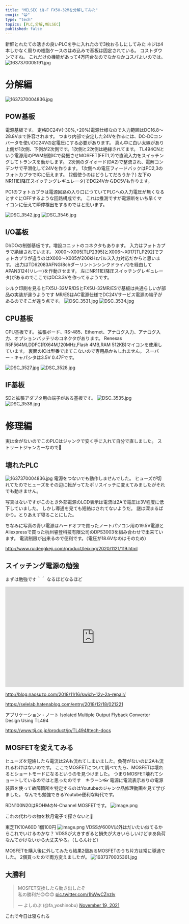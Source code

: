 ```yaml
---
title: "MELSEC iQ-F FX5U-32Mを分解してみた"
emoji: "😀"
type: "tech"
topics: [PLC,分解,MELSEC]
published: false
---
```


新鮮とれたての活きの良いPLCを手に入れたので3枚おろしにしてみた
ネジは4本しかなく周りの樹脂ケースのはめ込みで基板は固定されている。
コストダウンですね。
これだけの機能があって4万円台なのでなかなかコスパよいのでは。
![1637370005191.jpg](https://qiita-image-store.s3.ap-northeast-1.amazonaws.com/0/2146151/c7a0fcb4-98f4-07bd-1362-6634e08b1370.jpeg)

# 分解編
![1637370004836.jpg](https://qiita-image-store.s3.ap-northeast-1.amazonaws.com/0/2146151/c5e0358f-44a4-0c44-75c0-7ef57b4b8f73.jpeg)

## POW基板
電源基板です。
定格DC24V(-30%,+20%)電源仕様なので入力範囲はDC16.8～28.8Vまで許容されます。
つまり内部で安定した24Vを作るには、DC-DCコンバータを使いDC24Vの定電圧にする必要があります。
真ん中に白い太線があり上側が1次側、下側が2次側です。1次側と2次側は絶縁されてます。
TL494CNという電源用のPWM制御ICで発振させMOSFET(FET1,2)で直流入力をスイッチングしてトランスを動かします。
2次側のダイオード(DA2)で整流され、電解コンデンサで平滑化して24Vを作ります。
1次側への電圧フィードバックはPC2,3のフォトカプラでICに伝えます。
(2個使うのはどうしてだろうか？)
左下のNR111E(降圧スイッチングレギュレータ)でDC24VからDC5Vも作ります。

PC1のフォトカプラは電源回路の入り口につていてPLCへの入力電圧が無くなるとすぐにOFFするような回路構成です。
これは推測ですが電源断をいち早くマイコンに伝えて瞬停検出をするのではと思います。


![DSC_3542.jpg](https://qiita-image-store.s3.ap-northeast-1.amazonaws.com/0/2146151/08d67d79-42cc-4a92-5fc2-4182ab7f38a8.jpeg)
![DSC_3546.jpg](https://qiita-image-store.s3.ap-northeast-1.amazonaws.com/0/2146151/fa487274-99fe-f707-ed13-0b20edc9ae6d.jpeg)

## I/O基板
DI/DOの制御基板です。増設ユニットのコネクタもあります。
入力はフォトカプラで絶縁されています。
X000～X005[TLP2395]とX006～X017[TLP292]でフォトカプラが違うのはX000～X005が200kHzパルス入力対応だからと思います。
出力はTD62083AFNG(8chダーリントンシンクドライバ)を経由してAPAN3124(リレー)を作動させます。
左にNR111E(降圧スイッチングレギュレータ)があるのでここではDC3.3Vを作ってるようです。

シルク印刷を見るとFX5U-32MR/DSとFX5U-32MR/ESで基板は共通らしいが部品の実装が違うようです
MR/ESはAC電源仕様でDC24Vサービス電源の端子があるのでそこが違う点です。
![DSC_3531.jpg](https://qiita-image-store.s3.ap-northeast-1.amazonaws.com/0/2146151/2f55d5de-fb5e-11cd-e5d3-53553e155fe8.jpeg)
![DSC_3534.jpg](https://qiita-image-store.s3.ap-northeast-1.amazonaws.com/0/2146151/58b21879-74ff-4f49-8bdb-2f8007efcb03.jpeg)

## CPU基板
CPU基板です。
拡張ボード、RS-485、Ethernet、アナログ入力、アナログ入力、オプションバッテリのコネクタがあります。
Renesas R5F564MLDDFC(RX64M,120MHz,Flash 4MB,RAM 512KB)マイコンを使用しています。
裏面のICは型番で出てこないので専用品かもしれません。
スーパー・キャパシタは3.5V 0.47Fです。

![DSC_3527.jpg](https://qiita-image-store.s3.ap-northeast-1.amazonaws.com/0/2146151/2a94d9b1-5779-7b9a-9d18-61dd6de3b2c8.jpeg)
![DSC_3528.jpg](https://qiita-image-store.s3.ap-northeast-1.amazonaws.com/0/2146151/85ec41ef-64a6-5ab5-399c-3fcee53f4362.jpeg)

## IF基板
SDと拡張アダプタ用の端子がある基板です。
![DSC_3535.jpg](https://qiita-image-store.s3.ap-northeast-1.amazonaws.com/0/2146151/808de975-6bdb-cf6f-4f36-1c8e3de9dee7.jpeg)
![DSC_3538.jpg](https://qiita-image-store.s3.ap-northeast-1.amazonaws.com/0/2146151/4459be36-c112-a9f7-b3b6-707a5c563087.jpeg)

# 修理編
実は金がないのでこのPLCはジャンクで安く手に入れて自分で直しました。
ストリートジャンカーなので😤

## 壊れたPLC
![1637370004836.jpg](https://qiita-image-store.s3.ap-northeast-1.amazonaws.com/0/2146151/c5e0358f-44a4-0c44-75c0-7ef57b4b8f73.jpeg)
電源をつないでも動作しませんでした。
ヒューズが切れてたのでヒューズをその辺に転がってたポリスイッチに変えてみましたがそれでも動きません。

写真はないですがこのとき外部電源のLCD表示は電流は2Aで電圧は3V程度に低下していました。
しかし導通を見ても短絡はされてないようだ。
謎は深まるばかり。とりあえず寝ることにした。

ちなみに写真の青い電源はハードオフで買ったノートパソコン用の19.5V電源とAliexpressで買った杭州睿登科技有限公司のDPS3003を組み合わせで出来ています。
電流制限が出来るので便利です。（電圧が18.6Vなのはそのため）

http://www.ruidengkeji.com/product/leixing/2020/1121/119.html

## スイッチング電源の勉強
まずは勉強です＾＾
なるほどなるほど

<iframe width="560" height="315" src="https://www.youtube.com/embed/B496P9AuuOY" title="YouTube video player" frameborder="0" allow="accelerometer; autoplay; clipboard-write; encrypted-media; gyroscope; picture-in-picture" allowfullscreen></iframe>


http://blog.naosuzo.com/2018/11/16/swich-12v-2a-repair/

https://selelab.hatenablog.com/entry/2018/12/18/021221

アプリケーション・ノート
Isolated Multiple Output Flyback Converter Design Using TL494

https://www.tij.co.jp/product/jp/TL494#tech-docs

## MOSFETを変えてみる
ヒューズを短絡したら電流は2Aも流れてしまいました。負荷がないのに2Aも流れるわけはないのです。
ここでMOSFETについて調べてたら、MOSFETは壊れるとショートモードになるというのを見つけました。
つまりMOSFET壊れてショートしているのではと思ったのです　キラーン👓
電源に電流表示ありの電源装置を使って故障箇所を特定するのはYoutubeのジャンク品修理動画を見て学びました。
なんでも勉強できるYoutube便利な時代です。

RDN100N20はROHMのN-Channel MOSFETです。
![image.png](https://qiita-image-store.s3.ap-northeast-1.amazonaws.com/0/2146151/ab259fba-e210-ce93-bd9f-4b632c569367.png)

これの代わりの物を秋月電子で探さないと🤮

東芝TK10A60D 1個100円
![image.png](https://qiita-image-store.s3.ap-northeast-1.amazonaws.com/0/2146151/48e97969-7936-399c-4759-1a8092660c1c.png)
VDSSが600V以外はだいたい似てるからこれでいけるのかな？
VDSSが大きすぎると損失が大きいらしいけどまあ負荷なんてかけないから大丈夫やろ。（しらんけど）

MOSFETを購入後に外してみたら結果2個あるMOSFETのうち片方は常に導通でした。
2個買ったので両方変えましたが。
![1637370005361.jpg](https://qiita-image-store.s3.ap-northeast-1.amazonaws.com/0/2146151/57991491-c20f-1c05-257f-13921b7f739c.jpeg)

## 大勝利
<blockquote class="twitter-tweet"><p lang="ja" dir="ltr">MOSFET交換したら動き出したぞ<br>私の勝利だ😊😊😊 <a href="https://t.co/1hWwCZnzlv">pic.twitter.com/1hWwCZnzlv</a></p>&mdash; よしのぶ (@fa_yoshinobu) <a href="https://twitter.com/fa_yoshinobu/status/1461685450884587525?ref_src=twsrc%5Etfw">November 19, 2021</a></blockquote> <script async src="https://platform.twitter.com/widgets.js" charset="utf-8"></script>
これで今日は寝られる

